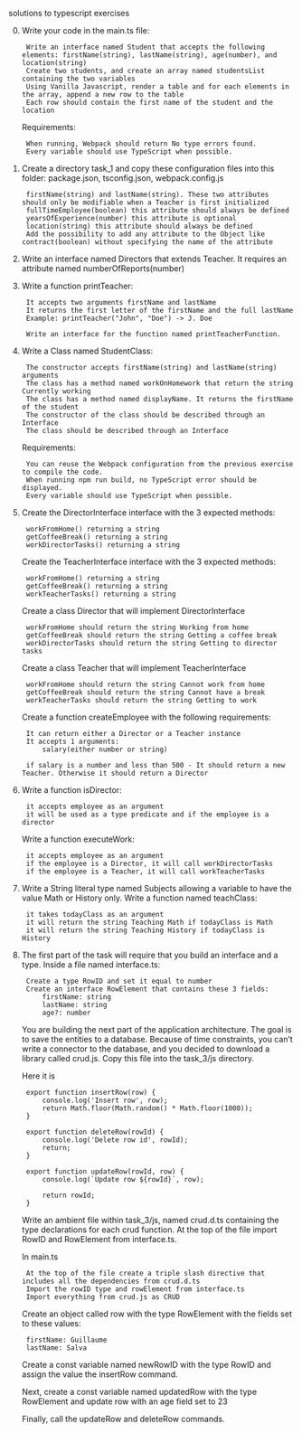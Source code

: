 solutions to typescript exercises

0. Write your code in the main.ts file:

        Write an interface named Student that accepts the following elements: firstName(string), lastName(string), age(number), and location(string)
        Create two students, and create an array named studentsList containing the two variables
        Using Vanilla Javascript, render a table and for each elements in the array, append a new row to the table
        Each row should contain the first name of the student and the location

    Requirements:

        When running, Webpack should return No type errors found.
        Every variable should use TypeScript when possible.

1. Create a directory task_1 and copy these configuration files into this folder: package.json, tsconfig.json, webpack.config.js

        firstName(string) and lastName(string). These two attributes should only be modifiable when a Teacher is first initialized
        fullTimeEmployee(boolean) this attribute should always be defined
        yearsOfExperience(number) this attribute is optional
        location(string) this attribute should always be defined
        Add the possibility to add any attribute to the Object like contract(boolean) without specifying the name of the attribute

2. Write an interface named Directors that extends Teacher. It requires an attribute named numberOfReports(number)

3. Write a function printTeacher:

        It accepts two arguments firstName and lastName
        It returns the first letter of the firstName and the full lastName
        Example: printTeacher("John", "Doe") -> J. Doe

        Write an interface for the function named printTeacherFunction.

4. Write a Class named StudentClass:

        The constructor accepts firstName(string) and lastName(string) arguments
        The class has a method named workOnHomework that return the string Currently working
        The class has a method named displayName. It returns the firstName of the student
        The constructor of the class should be described through an Interface
        The class should be described through an Interface

    Requirements:

        You can reuse the Webpack configuration from the previous exercise to compile the code.
        When running npm run build, no TypeScript error should be displayed.
        Every variable should use TypeScript when possible.

5. Create the DirectorInterface interface with the 3 expected methods:

        workFromHome() returning a string
        getCoffeeBreak() returning a string
        workDirectorTasks() returning a string

    Create the TeacherInterface interface with the 3 expected methods:
    
        workFromHome() returning a string
        getCoffeeBreak() returning a string
        workTeacherTasks() returning a string

    Create a class Director that will implement DirectorInterface

        workFromHome should return the string Working from home
        getCoffeeBreak should return the string Getting a coffee break
        workDirectorTasks should return the string Getting to director tasks

    Create a class Teacher that will implement TeacherInterface

        workFromHome should return the string Cannot work from home
        getCoffeeBreak should return the string Cannot have a break
        workTeacherTasks should return the string Getting to work

    Create a function createEmployee with the following requirements:

        It can return either a Director or a Teacher instance
        It accepts 1 arguments:
            salary(either number or string)
        
        if salary is a number and less than 500 - It should return a new Teacher. Otherwise it should return a Director

6. Write a function isDirector:

        it accepts employee as an argument
        it will be used as a type predicate and if the employee is a director

    Write a function executeWork:

        it accepts employee as an argument
        if the employee is a Director, it will call workDirectorTasks
        if the employee is a Teacher, it will call workTeacherTasks

7. Write a String literal type named Subjects allowing a variable to have the value Math or History only. Write a function named teachClass:

        it takes todayClass as an argument
        it will return the string Teaching Math if todayClass is Math
        it will return the string Teaching History if todayClass is History

8. The first part of the task will require that you build an interface and a type. Inside a file named interface.ts:

        Create a type RowID and set it equal to number
        Create an interface RowElement that contains these 3 fields:
            firstName: string
            lastName: string
            age?: number
    
    You are building the next part of the application architecture. The goal is to save the entities to a database. Because of time constraints, you can’t write a connector to the database, and you decided to download a library called crud.js. Copy this file into the task_3/js directory.

    Here it is

        export function insertRow(row) {
            console.log('Insert row', row);
            return Math.floor(Math.random() * Math.floor(1000));
        }

        export function deleteRow(rowId) {
            console.log('Delete row id', rowId);
            return;
        }

        export function updateRow(rowId, row) {
            console.log(`Update row ${rowId}`, row);

            return rowId;
        }

    Write an ambient file within task_3/js, named crud.d.ts containing the type declarations for each crud function. At the top of the file import RowID and RowElement from interface.ts.

    In main.ts

        At the top of the file create a triple slash directive that includes all the dependencies from crud.d.ts
        Import the rowID type and rowElement from interface.ts
        Import everything from crud.js as CRUD

    Create an object called row with the type RowElement with the fields set to these values:

        firstName: Guillaume
        lastName: Salva

    Create a const variable named newRowID with the type RowID and assign the value the insertRow command.

    Next, create a const variable named updatedRow with the type RowElement and update row with an age field set to 23

    Finally, call the updateRow and deleteRow commands.
